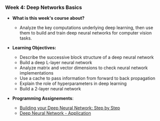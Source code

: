 ### Week 4: Deep Networks Basics

* **What is this week's course about?**
  * Analyze the key computations underlying deep learning, then use them to build and train deep neural networks for computer vision tasks.

* **Learning Objectives:**
  * Describe the successive block structure of a deep neural network
  * Build a deep L-layer neural network
  * Analyze matrix and vector dimensions to check neural network implementations
  * Use a cache to pass information from forward to back propagation
  * Explain the role of hyperparameters in deep learning
  * Build a 2-layer neural network

* **Programming Assignements**:
  * [Building your Deep Neural Network: Step by Step](https://github.com/yifang-psu/Coursera_AI_ML_Courses/blob/main/Deep_Learning/NeuralNetworks_and_DeepLearning/Week_3/Planar_data_classification_with_one_hidden_layer.ipynb)
  * [Deep Neural Network - Application](https://github.com/yifang-psu/Coursera_AI_ML_Courses/blob/main/Deep_Learning/NeuralNetworks_and_DeepLearning/Week_3/Planar_data_classification_with_one_hidden_layer.ipynb)

